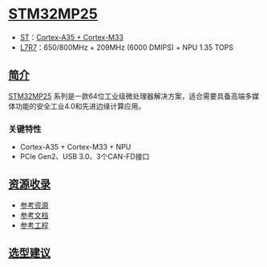 ﻿# [STM32MP25](https://github.com/SoCXin/STM32MP25)

* [ST](https://www.st.com/content/st_com/zh.html)：[Cortex-A35 + Cortex-M33](https://github.com/SoCXin/Cortex)
* [L7R7](https://github.com/SoCXin/Level)：650/800MHz + 209MHz (6000 DMIPS) + NPU 1.35 TOPS

## [简介](https://github.com/SoCXin/STM32MP25/wiki)

[STM32MP25](https://www.st.com/content/st_com/zh/campaigns/microprocessor-stm32mp2.html) 系列是一款64位工业级微处理器解决方案，适合需要具备高端多媒体功能的安全工业4.0和先进边缘计算应用。


### 关键特性

* Cortex-A35 + Cortex-M33 + NPU
* PCIe Gen2、USB 3.0、3个CAN-FD接口

## [资源收录](https://github.com/SoCXin/STM32MP25)

* [参考资源](src/)
* [参考文档](docs/)
* [参考工程](project/)

## [选型建议](https://github.com/SoCXin)

